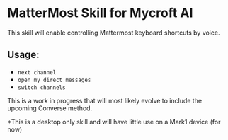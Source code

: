 # MatterMost Skill for Mycroft AI

This skill will enable controlling Mattermost keyboard shortcuts by voice.

## Usage:
* `next channel`
* `open my direct messages`
* `switch channels`

This is a work in progress that will most likely evolve to include the upcoming Converse method.

*This is a desktop only skill and will have little use on a Mark1 device (for now)
